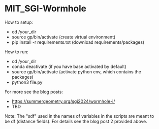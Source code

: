 # MIT_SGI-Wormhole

How to setup:  
* cd /your_dir
* source gp/bin/activate (create virtual environment)
* pip install -r requirements.txt (download requirements/packages)

How to run:  
* cd /your_dir
* conda deactivate (if you have base activated by default)
* source gp/bin/activate (activate python env, which contains the packages)
* python3 file.py

For more see the blog posts:  
* https://summergeometry.org/sgi2024/wormhole-i/
* TBD

Note: The "sdf" used in the names of variables in the scripts are meant to be df (distance fields). For details see the blog post 2 provided above.
